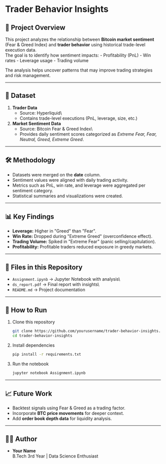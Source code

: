 # Trader Behavior Insights

## 📌 Project Overview

This project analyzes the relationship between **Bitcoin market
sentiment** (Fear & Greed Index) and **trader behavior** using
historical trade-level execution data.\
The goal is to identify how sentiment impacts: - Profitability (PnL) -
Win rates - Leverage usage - Trading volume

The analysis helps uncover patterns that may improve trading strategies
and risk management.

------------------------------------------------------------------------

## 📂 Dataset

1.  **Trader Data**
    -   Source: Hyperliquid\
    -   Contains trade-level executions (PnL, leverage, size, etc.)
2.  **Market Sentiment Data**
    -   Source: Bitcoin Fear & Greed Index\
    -   Provides daily sentiment scores categorized as *Extreme Fear,
        Fear, Neutral, Greed, Extreme Greed*.

------------------------------------------------------------------------

## 🛠️ Methodology

-   Datasets were merged on the **date** column.
-   Sentiment values were aligned with daily trading activity.
-   Metrics such as PnL, win rate, and leverage were aggregated per
    sentiment category.
-   Statistical summaries and visualizations were created.

------------------------------------------------------------------------

## 📊 Key Findings

-   **Leverage:** Higher in "Greed" than "Fear".
-   **Win Rate:** Dropped during "Extreme Greed" (overconfidence
    effect).
-   **Trading Volume:** Spiked in "Extreme Fear" (panic
    selling/capitulation).
-   **Profitability:** Profitable traders reduced exposure in greedy
    markets.

------------------------------------------------------------------------

## 📑 Files in this Repository

-   `Assignment.ipynb` → Jupyter Notebook with analysis\
-   `ds_report.pdf` → Final report with insights\
-   `README.md` → Project documentation

------------------------------------------------------------------------

## 🚀 How to Run

1.  Clone this repository

    ``` bash
    git clone https://github.com/yourusername/trader-behavior-insights.git
    cd trader-behavior-insights
    ```

2.  Install dependencies

    ``` bash
    pip install -r requirements.txt
    ```

3.  Run the notebook

    ``` bash
    jupyter notebook Assignment.ipynb
    ```

------------------------------------------------------------------------

## 📈 Future Work

-   Backtest signals using Fear & Greed as a trading factor.
-   Incorporate **BTC price movements** for deeper context.
-   Add **order book depth data** for liquidity analysis.

------------------------------------------------------------------------

## 👩‍💻 Author

-   **Your Name**\
    B.Tech 3rd Year \| Data Science Enthusiast

